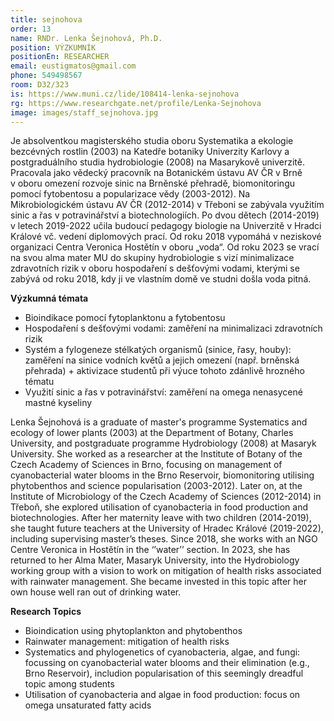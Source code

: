 ```yaml
---
title: sejnohova
order: 13
name: RNDr. Lenka Šejnohová, Ph.D.
position: VÝZKUMNÍK
positionEn: RESEARCHER
email: eustigmatos@gmail.com
phone: 549498567
room: D32/323
is: https://www.muni.cz/lide/108414-lenka-sejnohova
rg: https://www.researchgate.net/profile/Lenka-Sejnohova
image: images/staff_sejnohova.jpg
---
```

<div class="cz">

Je absolventkou magisterského studia oboru Systematika a ekologie bezcévných rostlin (2003) na Katedře botaniky Univerzity Karlovy a postgraduálního studia hydrobiologie (2008) na Masarykově univerzitě. Pracovala jako vědecký pracovník na Botanickém ústavu AV ČR v Brně v oboru omezení rozvoje sinic na Brněnské přehradě, biomonitoringu pomocí fytobentosu a popularizace vědy (2003-2012). Na Mikrobiologickém ústavu AV ČR (2012-2014) v Třeboni se zabývala využitím sinic a řas v potravinářství a biotechnologiích. Po dvou dětech (2014-2019) v letech 2019-2022 učila budoucí pedagogy biologie na Univerzitě v Hradci Králové vč. vedení diplomových prací. Od roku 2018 vypomáhá v neziskové organizaci Centra Veronica Hostětín v oboru „voda“. Od roku 2023 se vrací na svou alma mater MU do skupiny hydrobiologie s vizí minimalizace zdravotních rizik v oboru hospodaření s dešťovými vodami, kterými se zabývá od roku 2018, kdy ji ve vlastním domě ve studni došla voda pitná. 

**Výzkumná témata**

* B﻿ioindikace pomocí fytoplanktonu a fytobentosu
* H﻿ospodaření s dešťovými vodami: zaměření na minimalizaci zdravotních rizik
* S﻿ystém a fylogeneze stélkatých organismů (sinice, řasy, houby): zaměření na sinice vodních květů a jejich omezení (např. brněnská přehrada) + aktivizace studentů při výuce tohoto zdánlivě hrozného tématu
* Využití sinic a řas v potravinářství: zaměření na omega nenasycené mastné kyseliny

</div>

<div class="en">



Lenka Šejnohová is a graduate of master's programme Systematics and ecology of lower plants (2003) at the Department of Botany, Charles University, and postgraduate programme Hydrobiology (2008) at Masaryk University. She worked as a researcher at the Institute of Botany of the Czech Academy of Sciences in Brno, focusing on management of cyanobacterial water blooms in the Brno Reservoir, biomonitoring utilising phytobenthos and science popularisation (2003-2012). Later on, at the Institute of Microbiology of the Czech Academy of Sciences (2012-2014) in Třeboň, she explored utilisation of cyanobacteria in food production and biotechnologies. After her maternity leave with two children (2014-2019), she taught future teachers at the University of Hradec Králové (2019-2022), including supervising master’s theses. Since 2018, she works with an NGO Centre Veronica in Hostětín in the ‘’water’’ section. In 2023, she has returned to her Alma Mater, Masaryk University, into the Hydrobiology working group with a vision to work on mitigation of health risks associated with rainwater management. She became invested in this topic after her own house well ran out of drinking water.

**Research Topics**

* B﻿ioindication using phytoplankton and phytobenthos
* R﻿ainwater management: mitigation of health risks
* S﻿ystematics and phylogenetics of cyanobacteria, algae, and fungi: focussing on cyanobacterial water blooms and their elimination (e.g., Brno Reservoir), includion popularisation of this seemingly dreadful topic among students
* U﻿tilisation of cyanobacteria and algae in food production: focus on omega unsaturated fatty acids

</div>